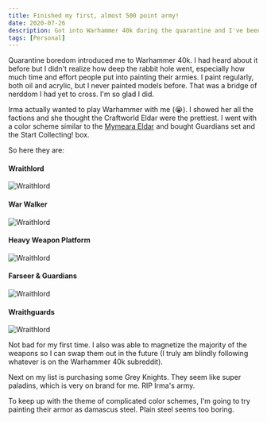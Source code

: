 ```yaml
---
title: Finished my first, almost 500 point army!
date: 2020-07-26
description: Got into Warhammer 40k during the quarantine and I've been hooked ever since. RIP bank account.
tags: [Personal]
---
```


Quarantine boredom introduced me to Warhammer 40k. I had heard about it before but I didn't realize how deep the rabbit hole went, especially how much time and effort people put into painting their armies. I paint regularly, both oil and acrylic, but I never painted models before. That was a bridge of nerddom I had yet to cross. I'm so glad I did.

Irma actually wanted to play Warhammer with me (😭). I showed her all the factions and she thought the Craftworld Eldar were the prettiest. I went with a color scheme similar to the [Mymeara Eldar](https://wh40k.lexicanum.com/wiki/Mymeara) and bought Guardians set and the Start Collecting! box.

So here they are:

#### Wraithlord

![Wraithlord](https://s3.us-east-2.amazonaws.com/caryssa-perez-images/posts/wraithlord.jpg)

#### War Walker

![Wraithlord](https://s3.us-east-2.amazonaws.com/caryssa-perez-images/posts/warwalker.jpg)

#### Heavy Weapon Platform

![Wraithlord](https://s3.us-east-2.amazonaws.com/caryssa-perez-images/posts/heavyweapon.jpg)

#### Farseer & Guardians

![Wraithlord](https://s3.us-east-2.amazonaws.com/caryssa-perez-images/posts/farseer_guardians.jpg)

#### Wraithguards

![Wraithlord](https://s3.us-east-2.amazonaws.com/caryssa-perez-images/posts/wraithguard.jpg)

Not bad for my first time. I also was able to magnetize the majority of the weapons so I can swap them out in the future (I truly am blindly following whatever is on the Warhammer 40k subreddit).

Next on my list is purchasing some Grey Knights. They seem like super paladins, which is very on brand for me. RIP Irma's army.

To keep up with the theme of complicated color schemes, I'm going to try painting their armor as damascus steel. Plain steel seems too boring.
